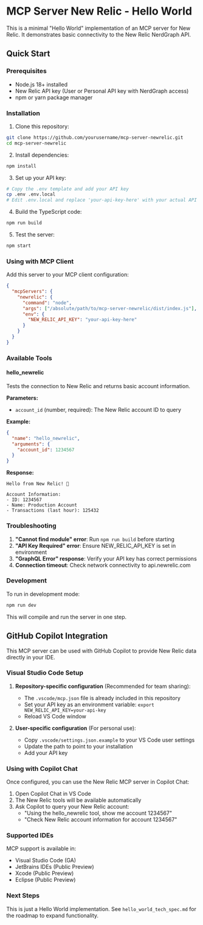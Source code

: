 # MCP Server New Relic - Hello World

This is a minimal "Hello World" implementation of an MCP server for New Relic. It demonstrates basic connectivity to the New Relic NerdGraph API.

## Quick Start

### Prerequisites
- Node.js 18+ installed
- New Relic API key (User or Personal API key with NerdGraph access)
- npm or yarn package manager

### Installation

1. Clone this repository:
```bash
git clone https://github.com/yourusername/mcp-server-newrelic.git
cd mcp-server-newrelic
```

2. Install dependencies:
```bash
npm install
```

3. Set up your API key:
```bash
# Copy the .env template and add your API key
cp .env .env.local
# Edit .env.local and replace 'your-api-key-here' with your actual API key
```

4. Build the TypeScript code:
```bash
npm run build
```

5. Test the server:
```bash
npm start
```

### Using with MCP Client

Add this server to your MCP client configuration:

```json
{
  "mcpServers": {
    "newrelic": {
      "command": "node",
      "args": ["/absolute/path/to/mcp-server-newrelic/dist/index.js"],
      "env": {
        "NEW_RELIC_API_KEY": "your-api-key-here"
      }
    }
  }
}
```

### Available Tools

#### hello_newrelic
Tests the connection to New Relic and returns basic account information.

**Parameters:**
- `account_id` (number, required): The New Relic account ID to query

**Example:**
```json
{
  "name": "hello_newrelic",
  "arguments": {
    "account_id": 1234567
  }
}
```

**Response:**
```
Hello from New Relic! 👋

Account Information:
- ID: 1234567
- Name: Production Account
- Transactions (last hour): 125432
```

### Troubleshooting

1. **"Cannot find module" error**: Run `npm run build` before starting
2. **"API Key Required" error**: Ensure NEW_RELIC_API_KEY is set in environment
3. **"GraphQL Error" response**: Verify your API key has correct permissions
4. **Connection timeout**: Check network connectivity to api.newrelic.com

### Development

To run in development mode:
```bash
npm run dev
```

This will compile and run the server in one step.

## GitHub Copilot Integration

This MCP server can be used with GitHub Copilot to provide New Relic data directly in your IDE.

### Visual Studio Code Setup

1. **Repository-specific configuration** (Recommended for team sharing):
   - The `.vscode/mcp.json` file is already included in this repository
   - Set your API key as an environment variable: `export NEW_RELIC_API_KEY=your-api-key`
   - Reload VS Code window

2. **User-specific configuration** (For personal use):
   - Copy `.vscode/settings.json.example` to your VS Code user settings
   - Update the path to point to your installation
   - Add your API key

### Using with Copilot Chat

Once configured, you can use the New Relic MCP server in Copilot Chat:

1. Open Copilot Chat in VS Code
2. The New Relic tools will be available automatically
3. Ask Copilot to query your New Relic account:
   - "Using the hello_newrelic tool, show me account 1234567"
   - "Check New Relic account information for account 1234567"

### Supported IDEs

MCP support is available in:
- Visual Studio Code (GA)
- JetBrains IDEs (Public Preview)
- Xcode (Public Preview)  
- Eclipse (Public Preview)

### Next Steps

This is just a Hello World implementation. See `hello_world_tech_spec.md` for the roadmap to expand functionality.